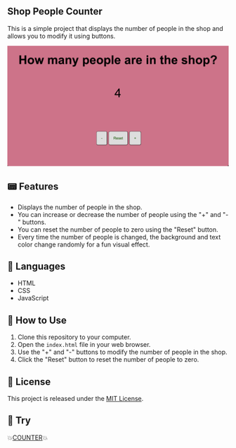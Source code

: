 ## Shop People Counter

This is a simple project that displays the number of people in the shop and allows you to modify it using buttons.

<img src="assets/images/Screenshot.png" width="800">

## 📟 Features

- Displays the number of people in the shop.
- You can increase or decrease the number of people using the "+" and "-" buttons.
- You can reset the number of people to zero using the "Reset" button.
- Every time the number of people is changed, the background and text color change randomly for a fun visual effect.

## 📲 Languages

- HTML
- CSS
- JavaScript

## 🔧 How to Use

1. Clone this repository to your computer.
2. Open the `index.html` file in your web browser.
3. Use the "+" and "-" buttons to modify the number of people in the shop.
4. Click the "Reset" button to reset the number of people to zero.

## 📄 License

This project is released under the [MIT License](LICENSE).

## 🔴 Try
💥<a href="https://peoplecountershop.netlify.app/">COUNTER</a>💥
